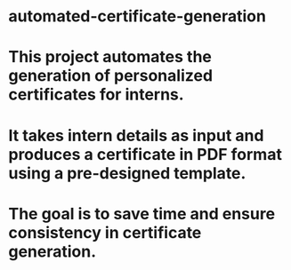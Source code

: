 # automated-certificate-generation
# This project automates the generation of personalized certificates for interns.
# It takes intern details as input and produces a certificate in PDF format using a pre-designed template. 
# The goal is to save time and ensure consistency in certificate generation.

